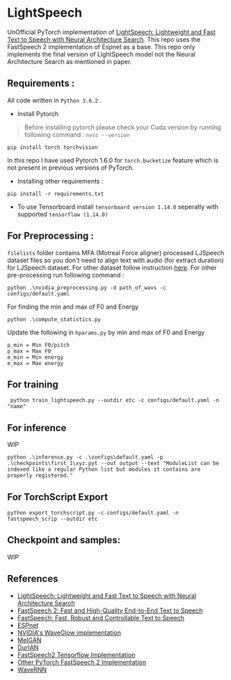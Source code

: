 # LightSpeech
UnOfficial PyTorch implementation of [LightSpeech: Lightweight and Fast Text to Speech with Neural Architecture Search](https://arxiv.org/pdf/2102.04040). This repo uses the FastSpeech 2 implementation of Espnet as a base. This repo only implements the final version of LightSpeech model not the Neural Architecture Search as mentioned in paper.


## Requirements :
All code written in `Python 3.6.2` .
* Install Pytorch
> Before installing pytorch please check your Cuda version by running following command : 
`nvcc --version`
```
pip install torch torchvision
```
In this repo I have used Pytorch 1.6.0 for `torch.bucketize` feature which is not present in previous versions of PyTorch.


* Installing other requirements :
```
pip install -r requirements.txt
```

* To use Tensorboard install `tensorboard version 1.14.0` seperatly with supported `tensorflow (1.14.0)`



## For Preprocessing :

`filelists` folder contains MFA (Motreal Force aligner) processed LJSpeech dataset files so you don't need to align text with audio (for extract duration) for LJSpeech dataset.
For other dataset follow instruction [here](https://github.com/ivanvovk/DurIAN#6-how-to-align-your-own-data). For other pre-processing run following command :
```
python .\nvidia_preprocessing.py -d path_of_wavs -c configs/default.yaml
```
For finding the min and max of F0 and Energy
```buildoutcfg
python .\compute_statistics.py
```
Update the following in `hparams.py` by min and max of F0 and Energy
```
p_min = Min F0/pitch
p_max = Max F0
e_min = Min energy
e_max = Max energy
```

## For training
```
 python train_lightspeech.py --outdir etc -c configs/default.yaml -n "name"
```

## For inference 
WIP
```
python .\inference.py -c .\configs\default.yaml -p .\checkpoints\first_1\xyz.pyt --out output --text "ModuleList can be indexed like a regular Python list but modules it contains are properly registered."
```
## For TorchScript Export
```commandline
python export_torchscript.py -c configs/default.yaml -n fastspeech_scrip --outdir etc
```
## Checkpoint and samples:
WIP


## References
- [LightSpeech: Lightweight and Fast Text to Speech with Neural Architecture Search](https://arxiv.org/pdf/2102.04040)
- [FastSpeech 2: Fast and High-Quality End-to-End Text to Speech](https://arxiv.org/abs/2006.04558)
- [FastSpeech: Fast, Robust and Controllable Text to Speech](https://arxiv.org/abs/1905.09263)
- [ESPnet](https://github.com/espnet/espnet)
- [NVIDIA's WaveGlow implementation](https://github.com/NVIDIA/waveglow)
- [MelGAN](https://github.com/seungwonpark/melgan)
- [DurIAN](https://github.com/ivanvovk/DurIAN)
- [FastSpeech2 Tensorflow Implementation](https://github.com/TensorSpeech/TensorflowTTS)
- [Other PyTorch FastSpeech 2 Implementation](https://github.com/ming024/FastSpeech2)
- [WaveRNN](https://github.com/fatchord/WaveRNN)
